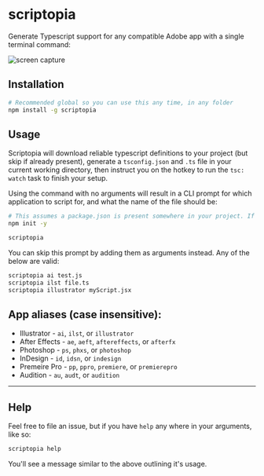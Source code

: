 # scriptopia

Generate Typescript support for any compatible Adobe app with a single terminal command:

![screen capture]()

## Installation

```bash
# Recommended global so you can use this any time, in any folder
npm install -g scriptopia
```

## Usage

Scriptopia will download reliable typescript definitions to your project (but skip if already present), generate a `tsconfig.json` and `.ts` file in your current working directory, then instruct you on the hotkey to run the `tsc: watch` task to finish your setup.

Using the command with no arguments will result in a CLI prompt for which application to script for, and what the name of the file should be:

```bash
# This assumes a package.json is present somewhere in your project. If so, you can use it within any child no matter the depth, but if not, you'll need to create one beforehand:
npm init -y

scriptopia
```

You can skip this prompt by adding them as arguments instead. Any of the below are valid:

```bash
scriptopia ai test.js
scriptopia ilst file.ts
scriptopia illustrator myScript.jsx
```

## App aliases (case insensitive):

- Illustrator - `ai`, `ilst`, or `illustrator`
- After Effects - `ae`, `aeft`, `aftereffects`, or `afterfx`
- Photoshop - `ps`, `phxs`, or `photoshop`
- InDesign - `id`, `idsn`, or `indesign`
- Premeire Pro - `pp`, `ppro`, `premiere`, or `premierepro`
- Audition - `au`, `audt`, or `audition`

---

## Help

Feel free to file an issue, but if you have `help` any where in your arguments, like so:

```bash
scriptopia help
```

You'll see a message similar to the above outlining it's usage.
